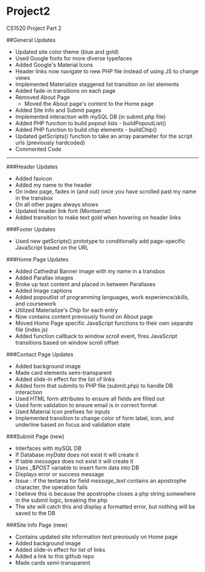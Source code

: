 # Project2
CS1520 Project Part 2

##General Updates
* Updated site color theme (blue and gold)
* Used Google fonts for more diverse typefaces
* Added Google's Material Icons
* Header links now navigate to new PHP file instead of using JS to change views
* Implemented Materialize staggered list transition on list elements
* Added fade-in transitions on each page
* Removed About Page
  * Moved the About page's content to the Home page
* Added Site Info and Submit pages
* Implemented interaction with mySQL DB (in submit.php file)
* Added PHP function to build popout lists - buildPopoutList()
* Added PHP function to build chip elements - buildChip()
* Updated getScripts() function to take an array parameter for the script urls (previously hardcoded)
* Commented Code

---

###Header Updates
* Added favicon
* Added my name to the header
 * On index page, fades in (and out) once you have scrolled past my name in the transbox
 * On all other pages always shows
* Updated header link font (Montserrat)
* Added transition to make text gold when hovering on header links

###Footer Updates
* Used new getScripts() prototype to conditionally add page-specific JavaScript based on the URL

###Home Page Updates
* Added Cathedral Banner image with my name in a transbox
* Added Parallax images
* Broke up text content and placed in between Parallaxes
* Added Image captions 
* Added popoutlist of programming languages, work experience/skills, and coursework
 * Utilized Materialize's _Chip_ for each entry
* Now contains content previously found on About page
* Moved Home Page specific JavaScript functions to their own separate file (index.js)
 * Added function callback to window scroll event, fires JavaScript transitions based on window scroll offset

###Contact Page Updates
* Added background image
* Made card elements semi-transparent
* Added slide-in effect for the list of links
* Added form that submits to PHP file (submit.php) to handle DB interaction
 * Used HTML form attributes to ensure all fields are filled out
 * Used form validation to ensure email is in correct format
 * Used Material Icon prefixes for inputs
 * Implemented transition to change color of form label, icon, and underline based on focus and validation state

###Submit Page (new)
* Interfaces with mySQL DB
* If Database _myData_ does not exist it will create it
* If table _messages_ does not exist it will create it
* Uses _$_POST_ variable to insert form data into DB
* Displays error or success message
* _Issue_ : if the textarea for field *message_text* contains an apostrophe character, the operation fails
 * I believe this is because the apostrophe closes a php string somewhere in the submit logic, breaking the php
 * The site will catch this and display a formatted error, but nothing will be saved to the DB
 
###Site Info Page (new)
* Contains updated site information text previously on Home page
* Added background image
* Added slide-in effect for list of links
* Added a link to this github repo
* Made cards semi-transparent



